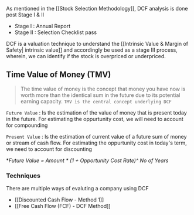 As mentioned in the [[Stock Selection Methodology]], DCF analysis is done post Stage I & II
- Stage I  : Annual Report
- Stage II : Selection Checklist pass

DCF is a valuation technique to understand the [[Intrinsic Value & Margin of Safety| intrinsic value]] and accordingly be used as a stage III process, wherein, we can identify if the stock is overpriced or underpriced.

## Time Value of Money (TMV)

> The time value of money is the concept that money you have now is worth more than the identical sum in the future due to its potential earning capacity. `TMV is the central concept underlying DCF`

`Future Value` : Is the estimation of the value of money that is present today in the future. For estimating the oppurtunity cost, we will need to account for compounding

`Present Value` : Is the estimation of current value of a future sum of money or stream of cash flow. For estimating the oppurtunity cost in today's term, we need to account for discounting

**Future Value = Amount * (1 + Opportunity Cost Rate)^ No of Years*

### Techniques

There are multiple ways of evaluting a company using DCF
- [[Discounted Cash Flow - Method 1]]
- [[Free Cash Flow (FCF) - DCF Method]]